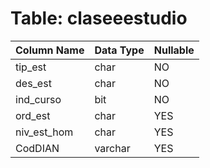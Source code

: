 # Table: claseeestudio

| Column Name | Data Type | Nullable |
|-------------|-----------|----------|
| tip_est | char | NO |
| des_est | char | NO |
| ind_curso | bit | NO |
| ord_est | char | YES |
| niv_est_hom | char | YES |
| CodDIAN | varchar | YES |
